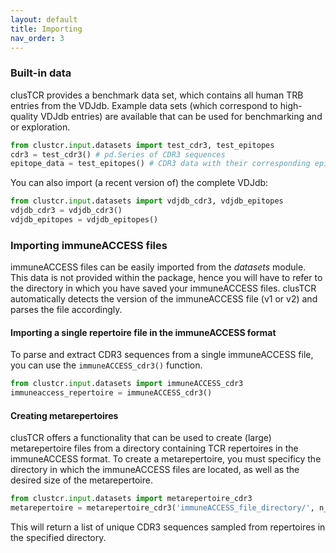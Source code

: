 ```yaml
---
layout: default
title: Importing
nav_order: 3
---
```


### Built-in data

clusTCR provides a benchmark data set, which contains all human TRB entries from the VDJdb. Example data sets (which correspond to high-quality VDJdb entries) are available that can be used for benchmarking and or exploration.

```python
from clustcr.input.datasets import test_cdr3, test_epitopes
cdr3 = test_cdr3() # pd.Series of CDR3 sequences
epitope_data = test_epitopes() # CDR3 data with their corresponding epitopes
```

You can also import (a recent version of) the complete VDJdb:

```python
from clustcr.input.datasets import vdjdb_cdr3, vdjdb_epitopes
vdjdb_cdr3 = vdjdb_cdr3()
vdjdb_epitopes = vdjdb_epitopes()
```

### Importing immuneACCESS files

immuneACCESS files can be easily imported from the *datasets* module. This data is not provided within the package, hence you will have to refer to the directory in which you have saved your immuneACCESS files. clusTCR automatically detects the version of the immuneACCESS file (v1 or v2) and parses the file accordingly.

#### Importing a single repertoire file in the immuneACCESS format

To parse and extract CDR3 sequences from a single immuneACCESS file, you can use the `immuneACCESS_cdr3()` function.

```python
from clustcr.input.datasets import immuneACCESS_cdr3
immuneaccess_repertoire = immuneACCESS_cdr3()
```

#### Creating metarepertoires

clusTCR offers a functionality that can be used to create (large) metarepertoire files from a directory containing TCR repertoires in the immuneACCESS format. To create a metarepertoire, you must specificy the directory in which the immuneACCESS files are located, as well as the desired size of the metarepertoire.

```python
from clustcr.input.datasets import metarepertoire_cdr3
metarepertoire = metarepertoire_cdr3('immuneACCESS_file_directory/', n_sequences=10**6)
```

This will return a list of unique CDR3 sequences sampled from repertoires in the specified directory.

